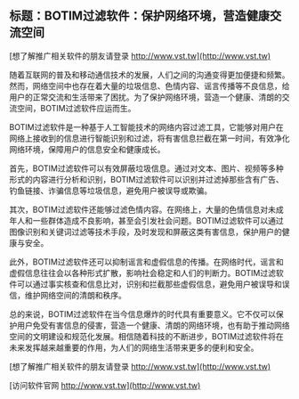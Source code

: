 ## **标题：BOTIM过滤软件：保护网络环境，营造健康交流空间**

[想了解推广相关软件的朋友请登录 http://www.vst.tw](http://www.vst.tw)

随着互联网的普及和移动通信技术的发展，人们之间的沟通变得更加便捷和频繁。然而，网络空间中也存在着大量的垃圾信息、色情内容、谣言传播等不良信息，给用户的正常交流和生活带来了困扰。为了保护网络环境，营造一个健康、清朗的交流空间，BOTIM过滤软件应运而生。

BOTIM过滤软件是一种基于人工智能技术的网络内容过滤工具，它能够对用户在网络上接收到的信息进行智能识别和过滤，将有害信息拦截在第一时间，有效净化网络环境，保障用户的信息安全和健康成长。

首先，BOTIM过滤软件可以有效屏蔽垃圾信息。通过对文本、图片、视频等多种形式的内容进行分析和识别，BOTIM过滤软件可以识别并过滤掉那些含有广告、钓鱼链接、诈骗信息等垃圾信息，避免用户被误导或欺骗。

其次，BOTIM过滤软件还能够过滤色情内容。在网络上，大量的色情信息对未成年人和一些群体造成不良影响，甚至会引发社会问题。BOTIM过滤软件可以通过图像识别和关键词过滤等技术手段，及时发现和屏蔽这类有害信息，保护用户的健康与安全。

此外，BOTIM过滤软件还可以抑制谣言和虚假信息的传播。在网络时代，谣言和虚假信息往往会以各种形式扩散，影响社会稳定和人们的判断力。BOTIM过滤软件可以通过事实核查和信息比对，识别和拦截那些虚假信息，避免用户被误导和误信，维护网络空间的清朗和秩序。

总的来说，BOTIM过滤软件在当今信息爆炸的时代具有重要意义。它不仅可以保护用户免受有害信息的侵害，营造一个健康、清朗的网络环境，也有助于推动网络空间的文明建设和规范化发展。相信随着科技的不断进步，BOTIM过滤软件将在未来发挥越来越重要的作用，为人们的网络生活带来更多的便利和安全。

[想了解推广相关软件的朋友请登录 http://www.vst.tw](http://www.vst.tw)


[访问软件官网 http://www.vst.tw](http://www.vst.tw)

